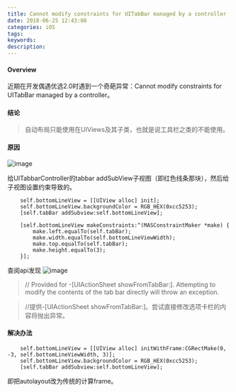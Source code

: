```yaml
---
title: Cannot modify constraints for UITabBar managed by a controller
date: 2018-06-25 12:43:08
categories: iOS
tags:
keywords: 
description:
---
```


#### Overview
近期在开发偶遇优选2.0时遇到一个奇葩异常：Cannot modify constraints for UITabBar managed by a controller。

#### 结论
> 自动布局只能使用在UIViews及其子类，也就是说工具栏之类的不能使用。

<!-- more -->

#### 原因
![image](https://img.wangquanwei.com/%E9%A6%96%E9%A1%B5.jpg)

给UITabbarController的tabbar addSubView子视图（即红色线条那块），然后给子视图设置约束导致的。

```
    self.bottomLineView = [[UIView alloc] init];
    self.bottomLineView.backgroundColor = RGB_HEX(0xcc5253);
    [self.tabBar addSubview:self.bottomLineView];
    
    [self.bottomLineView makeConstraints:^(MASConstraintMaker *make) {
        make.left.equalTo(self.tabBar);
        make.width.equalTo(self.bottomLineViewWidth);
        make.top.equalTo(self.tabBar);
        make.height.equalTo(3);
    }];
```
查阅api发现
![image](https://img.wangquanwei.com/875B69FE-847B-43C6-8FE6-6FA93147E7A6.png)

> // Provided for -[UIActionSheet showFromTabBar:]. Attempting to modify  the contents of the tab bar directly will throw an exception.  

> //提供-[UIActionSheet showFromTabBar:]。尝试直接修改选项卡栏的内容将抛出异常。

#### 解决办法

```
    self.bottomLineView = [[UIView alloc] initWithFrame:CGRectMake(0, -3, self.bottomLineViewWidth, 3)];
    self.bottomLineView.backgroundColor = RGB_HEX(0xcc5253);
    [self.tabBar addSubview:self.bottomLineView];
```
即把autolayout改为传统的计算frame。
 
